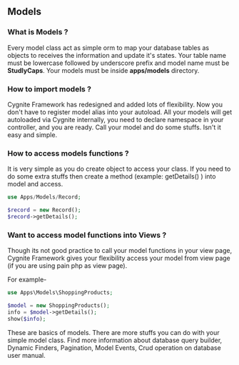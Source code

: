 ## Models

### What is Models ?

Every model class act as simple orm to map your database tables as objects to receives the information and update it's states. Your table name must be lowercase followed by underscore prefix and model name must be **StudlyCaps**. Your models must be inside **apps/models** directory.

### How to import models ?

Cygnite Framework has redesigned and added lots of flexibility. Now you don't have to register model alias into your autoload. All your models will get autoloaded via Cygnite internally, you need to declare namespace in your controller, and you are ready. Call your model and do some stuffs. Isn't it easy and simple.

### How to access models functions ?

It is very simple as you do create object to access your class. If you need to do some extra stuffs then create a method (example: getDetails() ) into model and access.

```php  
use Apps/Models/Record;

$record = new Record();
$record->getDetails();
```

### Want to access model functions into Views ?

Though its not good practice to call your model functions in your view page, Cygnite Framework gives your flexibility access your model from view page (if you are using pain php as view page).

For example-
```php
use Apps\Models\ShoppingProducts;

$model = new ShoppingProducts();
info = $model->getDetails();
show($info);
```
These are basics of models. There are more stuffs you can do with your simple model class. Find more information about database query builder, Dynamic Finders, Pagination, Model Events, Crud operation on database user manual.